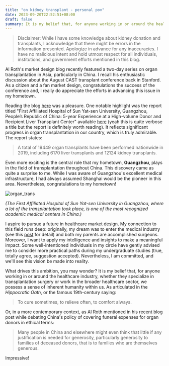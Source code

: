 ```yaml
---
title: "on kidney transplant - personal pov"
date: 2023-09-20T22:52:51+08:00
draft: false
summary: It is my belief that, for anyone working in or around the healthcare industry, we possess a sense of inherent humanity within us. To cure sometimes, to relieve often, to comfort always.
---
```


> Disclaimer: While I have some knowledge about kidney donation and transplants, I acknowledge that there might be errors in the information presented. Apologize in advance for any inaccuracies. I have no malicious intent and hold utmost respect for all individuals, institutions, and government efforts mentioned in this blog.

Al Roth's market design blog recently featured a two-day series on organ transplantation in Asia, particularly in China. I recall his enthusiastic discussion about the August CAST transplant conference back in Stanford. As a citizen and a fan market design, congratulations the success of the conference and, I really do appreciate the efforts in advancing this issue in my hometown.

Reading the blog [here](http://marketdesigner.blogspot.com/2023/09/organ-transplantation-in-china-in.html) was a pleasure. One notable highlight was the report titled "First Affiliated Hospital of Sun Yat-sen University, Guangzhou, People’s Republic of China: 5-year Experience at a High-volume Donor and Recipient Liver Transplant Center" available [here](https://doi.org/10.1097/TP.0000000000004561) (yeah this is quite verbose a title but the report is definitely worth reading). It reflects significant progress in organ transplantation in our country, which is truly admirable. The report states:

> A total of 19449 organ transplants have been performed nationwide in 2019, including 6170 liver transplants and 12124 kidney transplants.

Even more exciting is the central role that my hometown, **Guangzhou**, plays in the field of transplantation throughout China. This discovery came as quite a surprise to me. While I was aware of Guangzhou's excellent medical infrastructure, I had always assumed Shanghai would be the pioneer in this area. Nevertheless, congratulations to my hometown!

![organ_trans](/bio/organ_trans.jpeg)

*(The First Affiliated Hospital of Sun Yat-sen University in Guangzhou, where a lot of the transplantation took place, is one of the most recognized academic medical centers in China.)*

I aspire to pursue a future in healthcare market design. My connection to this field runs deep: originally, my dream was to enter the medical industry (see this [post](https://aritang.github.io/posts/hospital/) for detail) and both my parents are accomplished surgeons. Moreover, I want to apply my intelligence and insights to make a meaningful impact. Some well-intentioned individuals in my circle have gently advised me to consider more practical paths during my undergraduate studies (true, totally agree, suggestion accepted). Nevertheless, I am committed, and we'll see this vision be made into reality.

What drives this ambition, you may wonder? It is my belief that, for anyone working in or around the healthcare industry, whether they specialize in transplantation surgery or work in the broader healthcare sector, we possess a sense of inherent humanity within us. As articulated in the *Hippocratic Oath*, or the famous 19th-century saying:

> To cure sometimes, to relieve often, to comfort always.

Or, in a more contemporary context, as Al Roth mentioned in his recent blog post while debating China's policy of covering funeral expenses for organ donors in ethical terms:

> Many people in China and elsewhere might even think that little if any justification is needed for generosity, particularly generosity to families of deceased donors, that is to families who are themselves generous.

Impressive!
